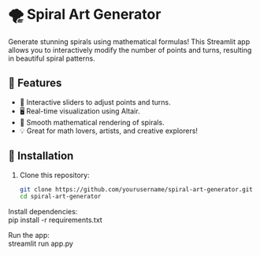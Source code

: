 # 🌪️ Spiral Art Generator

Generate stunning spirals using mathematical formulas! This Streamlit app allows you to interactively modify the number of points and turns, resulting in beautiful spiral patterns.

## 🚀 Features
- 🎨 Interactive sliders to adjust points and turns.
- 🖥️ Real-time visualization using Altair.
- 🔢 Smooth mathematical rendering of spirals.
- 💡 Great for math lovers, artists, and creative explorers!

## 🔧 Installation
1. Clone this repository:
   ```sh
   git clone https://github.com/yourusername/spiral-art-generator.git
   cd spiral-art-generator
Install dependencies:   
pip install -r requirements.txt   
   
Run the app:   
streamlit run app.py   
